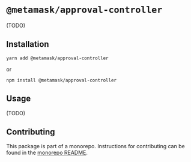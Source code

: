 # `@metamask/approval-controller`

(TODO)

## Installation

`yarn add @metamask/approval-controller`

or

`npm install @metamask/approval-controller`

## Usage

(TODO)

## Contributing

This package is part of a monorepo. Instructions for contributing can be found in the [monorepo README](../../#readme).
